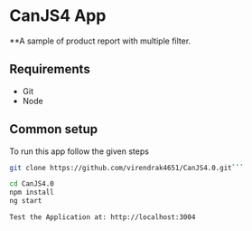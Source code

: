 CanJS4 App
=====================

**A sample of product report with multiple filter.

## Requirements
* Git
* Node


## Common setup

To run this app follow the given steps

```bash
git clone https://github.com/virendrak4651/CanJS4.0.git```

cd CanJS4.0
npm install
ng start

Test the Application at: http://localhost:3004

